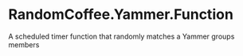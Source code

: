 # RandomCoffee.Yammer.Function
A scheduled timer function that randomly matches a Yammer groups members
